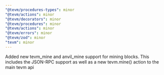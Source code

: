 ```yaml
---
"@tevm/procedures-types": minor
"@tevm/actions": minor
"@tevm/decorators": minor
"@tevm/procedures": minor
"@tevm/actions": minor
"@tevm/errors": minor
"@tevm/zod": minor
"tevm": minor
---
```


Added new tevm_mine and anvil_mine support for mining blocks. This includes the JSON-RPC support as well as a new tevm.mine() action to the main tevm api
